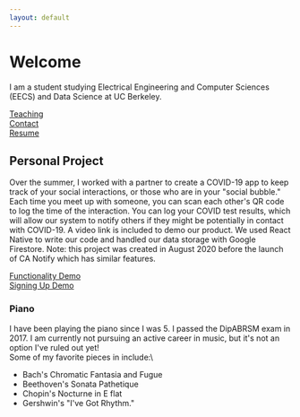 ```yaml
---
layout: default
---
```


# Welcome

I am a student studying Electrical Engineering and Computer Sciences (EECS) and Data Science at UC Berkeley.

[Teaching](https://luzray56.github.io/teaching)\
[Contact](https://luzray56.github.io/contact)\
[Resume](https://luzray56.github.io/Resume%20(2021).pdf)

## Personal Project

Over the summer, I worked with a partner to create a COVID-19 app to keep track of your social interactions, or those who are in your "social bubble."
Each time you meet up with someone, you can scan each other's QR code to log the time of the interaction. You can log your COVID test results, which will allow
our system to notify others if they might be potentially in contact with COVID-19. A video link is included to demo our product. We used React Native to write our code and handled our data storage with Google Firestore. Note: this project was created in August 2020 before the launch of CA Notify which has similar features. 

[Functionality Demo](https://drive.google.com/file/d/15rVNnfLg_Ph9z9CR_i7CbDZQGupG1lSt/view?usp=sharing)\
[Signing Up Demo](https://drive.google.com/file/d/1jmU0-X0TJ4zpzINQAaKs67PDAUisRrwe/view?usp=sharing)

### Piano

I have been playing the piano since I was 5. I passed the DipABRSM exam in 2017. I am currently not pursuing an active career in music, but it's not an option I've ruled out yet!\
Some of my favorite pieces in include:\ 
- Bach's Chromatic Fantasia and Fugue
- Beethoven's Sonata Pathetique
- Chopin's Nocturne in E flat
- Gershwin's "I've Got Rhythm."
